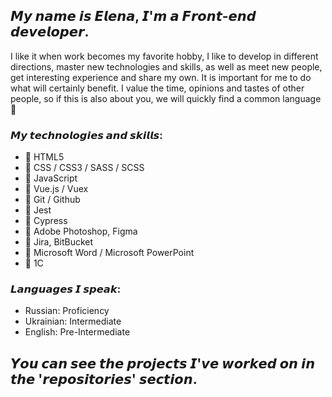 ## 𝙈𝙮 𝙣𝙖𝙢𝙚 𝙞𝙨 𝙀𝙡𝙚𝙣𝙖, 𝙄'𝙢 𝙖 𝙁𝙧𝙤𝙣𝙩-𝙚𝙣𝙙 𝙙𝙚𝙫𝙚𝙡𝙤𝙥𝙚𝙧.

I like it when work becomes my favorite hobby, I like to develop in different directions, master new technologies and skills, as well as meet new people, get interesting experience and share my own.
It is important for me to do what will certainly benefit. I value the time, opinions and tastes of other people, so if this is also about you, we will quickly find a common language 🌈

### 𝙈𝙮 𝙩𝙚𝙘𝙝𝙣𝙤𝙡𝙤𝙜𝙞𝙚𝙨 𝙖𝙣𝙙 𝙨𝙠𝙞𝙡𝙡𝙨:

- 🔎 HTML5
- 🔎 CSS / CSS3 / SASS / SCSS 
- 🔎 JavaScript
- 🔎 Vue.js / Vuex
- 🔎 Git / Github
- 🔎 Jest
- 🔎 Cypress
- 🔎 Adobe Photoshop, Figma
- 🔎 Jira, BitBucket
- 🔎 Microsoft Word / Microsoft PowerPoint
- 🔎 1С

### 𝙇𝙖𝙣𝙜𝙪𝙖𝙜𝙚𝙨 𝙄 𝙨𝙥𝙚𝙖𝙠:
- Russian: Proficiency
- Ukrainian: Intermediate
- English: Pre-Intermediate


##  𝙔𝙤𝙪 𝙘𝙖𝙣 𝙨𝙚𝙚 𝙩𝙝𝙚 𝙥𝙧𝙤𝙟𝙚𝙘𝙩𝙨 𝙄'𝙫𝙚 𝙬𝙤𝙧𝙠𝙚𝙙 𝙤𝙣 𝙞𝙣 𝙩𝙝𝙚 '𝙧𝙚𝙥𝙤𝙨𝙞𝙩𝙤𝙧𝙞𝙚𝙨' 𝙨𝙚𝙘𝙩𝙞𝙤𝙣. 
